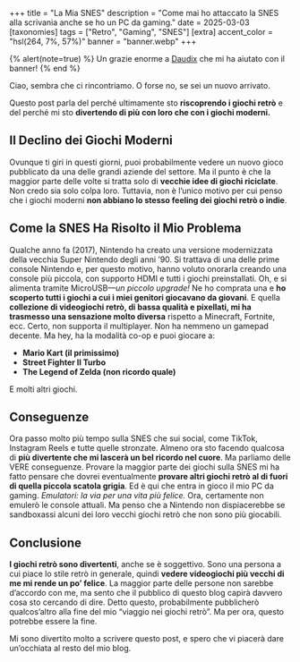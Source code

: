 +++
title = "La Mia SNES"
description = "Come mai ho attaccato la SNES alla scrivania anche se ho un PC da gaming."
date = 2025-03-03
[taxonomies]
tags = ["Retro", "Gaming", "SNES"]
[extra]
accent_color = "hsl(264, 7%, 57%)"
banner = "banner.webp"
+++

{% alert(note=true) %}
Un grazie enorme a [Daudix](https://daudix.one) che mi ha aiutato con il banner!
{% end %}

Ciao, sembra che ci rincontriamo. O forse no, se sei un nuovo arrivato.

Questo post parla del perché ultimamente sto **riscoprendo i giochi retrò** e del perché mi sto **divertendo di più con loro che con i giochi moderni.**

## Il Declino dei Giochi Moderni

Ovunque ti giri in questi giorni, puoi probabilmente vedere un nuovo gioco pubblicato da una delle grandi aziende del settore.
Ma il punto è che la maggior parte delle volte si tratta solo di **vecchie idee di giochi riciclate**.
Non credo sia solo colpa loro.
Tuttavia, non è l’unico motivo per cui penso che i giochi moderni **non abbiano lo stesso feeling dei giochi retrò o indie**.

## Come la SNES Ha Risolto il Mio Problema

Qualche anno fa (2017), Nintendo ha creato una versione modernizzata della vecchia Super Nintendo degli anni ’90.
Si trattava di una delle prime console Nintendo e, per questo motivo, hanno voluto onorarla creando una console più piccola, con supporto HDMI e tutti i giochi preinstallati.
Oh, e si alimenta tramite MicroUSB—*un piccolo upgrade!*
Ne ho comprata una e **ho scoperto tutti i giochi a cui i miei genitori giocavano da giovani**.
E quella **collezione di videogiochi retrò, di bassa qualità e pixellati, mi ha trasmesso una sensazione molto diversa** rispetto a Minecraft, Fortnite, ecc.
Certo, non supporta il multiplayer.
Non ha nemmeno un gamepad decente.
Ma hey, ha la modalità co-op e puoi giocare a:

- **Mario Kart (il primissimo)**
- **Street Fighter II Turbo**
- **The Legend of Zelda (non ricordo quale)**

E molti altri giochi.

## Conseguenze

Ora passo molto più tempo sulla SNES che sui social, come TikTok, Instagram Reels e tutte quelle stronzate.
Almeno ora sto facendo qualcosa di **più divertente che mi lascerà un bel ricordo nel cuore**.
Ma parliamo delle VERE conseguenze.
Provare la maggior parte dei giochi sulla SNES mi ha fatto pensare che dovrei eventualmente **provare altri giochi retrò al di fuori di quella piccola scatola grigia**.
Ed è qui che entra in gioco il mio PC da gaming.
*Emulatori: la via per una vita più felice.*
Ora, certamente non emulerò le console attuali.
Ma penso che a Nintendo non dispiacerebbe se sandboxassi alcuni dei loro vecchi giochi retrò che non sono più giocabili.

## Conclusione

**I giochi retrò sono divertenti**, anche se è soggettivo.
Sono una persona a cui piace lo stile retrò in generale, quindi **vedere videogiochi più vecchi di me mi rende un po’ felice**.
La maggior parte delle persone non sarebbe d’accordo con me, ma sento che il pubblico di questo blog capirà davvero cosa sto cercando di dire.
Detto questo, probabilmente pubblicherò qualcos’altro alla fine del mio “viaggio nei giochi retrò”.
Ma per ora, questo potrebbe essere la fine.

Mi sono divertito molto a scrivere questo post, e spero che vi piacerà dare un’occhiata al resto del mio blog.
